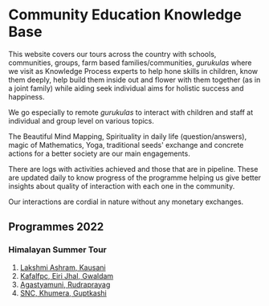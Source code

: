 # Community Education Knowledge Base

This website covers our tours across the country with schools, communities, groups, farm based families/communities, _gurukulas_ where we visit as Knowledge Process experts to help hone skills in children, know them deeply, help build them inside out and flower with them together (as in a joint family) while aiding seek individual aims for holistic success and happiness. 

We go especially to remote _gurukulas_ to interact with children and staff at individual and group level on various topics. 

The Beautiful Mind Mapping, Spirituality in daily life (question/answers), magic of Mathematics, Yoga, traditional seeds' exchange and concrete actions for a better society are our main engagements. 

There are logs with activities achieved and those that are in pipeline. These are updated daily to know progress of the programme helping us give better insights about quality of interaction with each one in the community. 

Our interactions are cordial in nature without any monetary exchanges.

## Programmes 2022

### Himalayan Summer Tour

1. [Lakshmi Ashram,  Kausani](https://nehalsin.github.io/lakshmi-ashram-kausani/) 
2. [Kafalfpc, Eiri Jhal, Gwaldam](https://nehalsin.github.io/kafalfpc-edu/)
3. [Agastyamuni, Rudraprayag](https://nehalsin.github.io/agastyamuni-edu/)
4. [SNC, Khumera, Guptkashi](https://nehalsin.github.io/snc-khumera-edu/)


